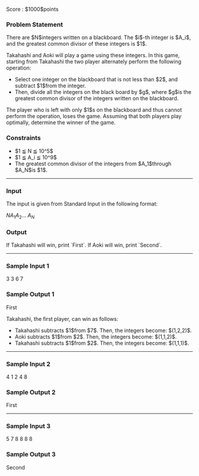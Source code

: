 
<div>

<span>

<span>

<p>
Score : $1000$points
</p>

<div>

<section>

### **Problem Statement**

<p>
There are $N$integers written on a blackboard. The $i$-th integer is $A_i$, and the greatest common divisor of these integers is $1$.
</p>

<p>
Takahashi and Aoki will play a game using these integers. In this game, starting from Takahashi the two player alternately perform the following operation:
</p>

<ul>

<li>
Select one integer on the blackboard that is not less than $2$, and subtract $1$from the integer.
</li>

<li>
Then, divide all the integers on the black board by $g$, where $g$is the greatest common divisor of the integers written on the blackboard.
</li>

</ul>

<p>
The player who is left with only $1$s on the blackboard and thus cannot perform the operation, loses the game.
Assuming that both players play optimally, determine the winner of the game.
</p>

</section>

</div>

<div>

<section>

### **Constraints**

<ul>

<li>
$1 ≦ N ≦ 10^5$
</li>

<li>
$1 ≦ A_i ≦ 10^9$
</li>

<li>
The greatest common divisor of the integers from $A_1$through $A_N$is $1$.
</li>

</ul>

</section>

</div>

---

<div>

<div>

<section>

### **Input**

<p>
The input is given from Standard Input in the following format:
</p>

<div>

$N$$A_1$$A_2$… $A_N$
</div>

</section>

</div>

<div>

<section>

### **Output**

<p>
If Takahashi will win, print `First`. If Aoki will win, print `Second`.
</p>

</section>

</div>

</div>

---

<div>

<section>

### **Sample Input 1**

<div>

3
3 6 7

</div>

</section>

</div>

<div>

<section>

### **Sample Output 1**

<div>

First

</div>

<p>
Takahashi, the first player, can win as follows:
</p>

<ul>

<li>
Takahashi subtracts $1$from $7$. Then, the integers become: $(1,2,2)$.
</li>

<li>
Aoki subtracts $1$from $2$. Then, the integers become: $(1,1,2)$.
</li>

<li>
Takahashi subtracts $1$from $2$. Then, the integers become: $(1,1,1)$.
</li>

</ul>

</section>

</div>

---

<div>

<section>

### **Sample Input 2**

<div>

4
1 2 4 8

</div>

</section>

</div>

<div>

<section>

### **Sample Output 2**

<div>

First

</div>

</section>

</div>

---

<div>

<section>

### **Sample Input 3**

<div>

5
7 8 8 8 8

</div>

</section>

</div>

<div>

<section>

### **Sample Output 3**

<div>

Second

</div>

</section>

</div>

</span>

</span>

</div>
